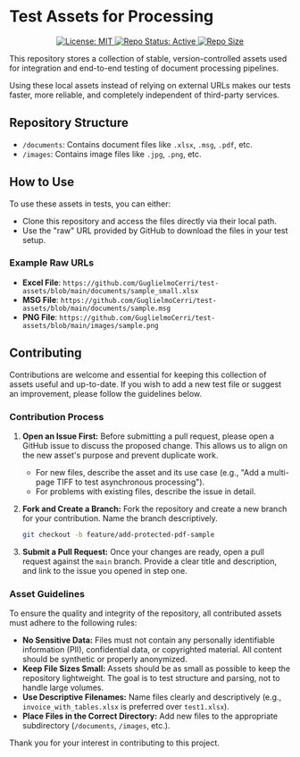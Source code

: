 # Test Assets for Processing

<!-- BADGES -->
<p align="center">
  <!-- License -->
  <a href="https://github.com/GuglielmoCerri/test-assets/blob/main/LICENSE">
    <img src="https://img.shields.io/badge/License-MIT-yellow.svg" alt="License: MIT">
  </a>
  <!-- Repo Status -->
  <a href="#">
    <img src="https://img.shields.io/badge/Status-Active-brightgreen" alt="Repo Status: Active">
  </a>
  <!-- Repo Size -->
  <a href="#">
    <img src="https://img.shields.io/github/repo-size/GuglielmoCerri/test-assets" alt="Repo Size">
  </a>
</p>

This repository stores a collection of stable, version-controlled assets used for integration and end-to-end testing of document processing pipelines.

Using these local assets instead of relying on external URLs makes our tests faster, more reliable, and completely independent of third-party services.

## Repository Structure

- `/documents`: Contains document files like `.xlsx`, `.msg`, `.pdf`, etc.
- `/images`: Contains image files like `.jpg`, `.png`, etc.

## How to Use

To use these assets in tests, you can either:

- Clone this repository and access the files directly via their local path.
- Use the "raw" URL provided by GitHub to download the files in your test setup.

### Example Raw URLs

- **Excel File**: `https://github.com/GuglielmoCerri/test-assets/blob/main/documents/sample_small.xlsx`
- **MSG File**: `https://github.com/GuglielmoCerri/test-assets/blob/main/documents/sample.msg`
- **PNG File**: `https://github.com/GuglielmoCerri/test-assets/blob/main/images/sample.png`

## Contributing

Contributions are welcome and essential for keeping this collection of assets useful and up-to-date. If you wish to add a new test file or suggest an improvement, please follow the guidelines below.

### Contribution Process

1. **Open an Issue First:** Before submitting a pull request, please open a GitHub issue to discuss the proposed change. This allows us to align on the new asset's purpose and prevent duplicate work.
    - For new files, describe the asset and its use case (e.g., "Add a multi-page TIFF to test asynchronous processing").
    - For problems with existing files, describe the issue in detail.

2. **Fork and Create a Branch:** Fork the repository and create a new branch for your contribution. Name the branch descriptively.

    ```bash
    git checkout -b feature/add-protected-pdf-sample
    ```

3. **Submit a Pull Request:** Once your changes are ready, open a pull request against the `main` branch. Provide a clear title and description, and link to the issue you opened in step one.

### Asset Guidelines

To ensure the quality and integrity of the repository, all contributed assets must adhere to the following rules:

- **No Sensitive Data:** Files must not contain any personally identifiable information (PII), confidential data, or copyrighted material. All content should be synthetic or properly anonymized.
- **Keep File Sizes Small:** Assets should be as small as possible to keep the repository lightweight. The goal is to test structure and parsing, not to handle large volumes.
- **Use Descriptive Filenames:** Name files clearly and descriptively (e.g., `invoice_with_tables.xlsx` is preferred over `test1.xlsx`).
- **Place Files in the Correct Directory:** Add new files to the appropriate subdirectory (`/documents`, `/images`, etc.).

Thank you for your interest in contributing to this project.
